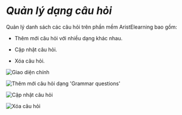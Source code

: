 # *Quản lý dạng câu hỏi*

Quản lý danh sách các câu hỏi trên phần mềm AristElearning bao gồm:
>
+ Thêm mới câu hỏi với nhiều dạng khác nhau.
>
+ Cập nhật câu hỏi.
>
+ Xóa câu hỏi.

![](https://imgur.com/5d9I6sH.png "Giao diện chính")

![](https://imgur.com/wrVWjR5.png "Thêm mới câu hỏi dạng 'Grammar questions'")

![](https://imgur.com/ciQ3WCy.png "Cập nhật câu hỏi")

![](https://imgur.com/6QKeGVk.png "Xóa câu hỏi")